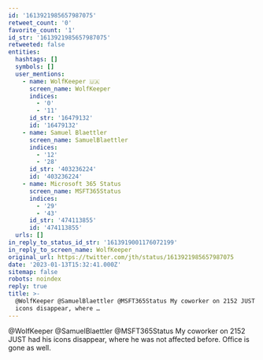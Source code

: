 ```yaml
---
id: '1613921985657987075'
retweet_count: '0'
favorite_count: '1'
id_str: '1613921985657987075'
retweeted: false
entities:
  hashtags: []
  symbols: []
  user_mentions:
    - name: WolfKeeper 🇺🇦
      screen_name: WolfKeeper
      indices:
        - '0'
        - '11'
      id_str: '16479132'
      id: '16479132'
    - name: Samuel Blaettler
      screen_name: SamuelBlaettler
      indices:
        - '12'
        - '28'
      id_str: '403236224'
      id: '403236224'
    - name: Microsoft 365 Status
      screen_name: MSFT365Status
      indices:
        - '29'
        - '43'
      id_str: '474113855'
      id: '474113855'
  urls: []
in_reply_to_status_id_str: '1613919001176072199'
in_reply_to_screen_name: WolfKeeper
original_url: https://twitter.com/jth/status/1613921985657987075
date: '2023-01-13T15:32:41.000Z'
sitemap: false
robots: noindex
reply: true
title: >-
  @WolfKeeper @SamuelBlaettler @MSFT365Status My coworker on 2152 JUST had his
  icons disappear, where …
---
```


@WolfKeeper @SamuelBlaettler @MSFT365Status My coworker on 2152 JUST had his icons disappear, where he was not affected before. Office is gone as well.